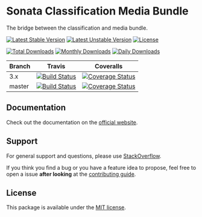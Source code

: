 # Sonata Classification Media Bundle

The bridge between the classification and media bundle.

[![Latest Stable Version](https://poser.pugx.org/sonata-project/classification-media-bundle/v/stable)](https://packagist.org/packages/sonata-project/classification-media-bundle)
[![Latest Unstable Version](https://poser.pugx.org/sonata-project/classification-media-bundle/v/unstable)](https://packagist.org/packages/sonata-project/classification-media-bundle)
[![License](https://poser.pugx.org/sonata-project/classification-media-bundle/license)](https://packagist.org/packages/sonata-project/classification-media-bundle)

[![Total Downloads](https://poser.pugx.org/sonata-project/classification-media-bundle/downloads)](https://packagist.org/packages/sonata-project/classification-media-bundle)
[![Monthly Downloads](https://poser.pugx.org/sonata-project/classification-media-bundle/d/monthly)](https://packagist.org/packages/sonata-project/classification-media-bundle)
[![Daily Downloads](https://poser.pugx.org/sonata-project/classification-media-bundle/d/daily)](https://packagist.org/packages/sonata-project/classification-media-bundle)

Branch | Travis | Coveralls |
------ | ------ | --------- |
3.x   | [![Build Status][travis_stable_badge]][travis_stable_link]     | [![Coverage Status][coveralls_stable_badge]][coveralls_stable_link]     |
master | [![Build Status][travis_unstable_badge]][travis_unstable_link] | [![Coverage Status][coveralls_unstable_badge]][coveralls_unstable_link] |

## Documentation

Check out the documentation on the [official website](https://sonata-project.org/bundles/classification-media).

## Support

For general support and questions, please use [StackOverflow](http://stackoverflow.com/questions/tagged/sonata).

If you think you find a bug or you have a feature idea to propose, feel free to open a issue
**after looking** at the [contributing guide](CONTRIBUTING.md).

## License

This package is available under the [MIT license](LICENSE).

[travis_stable_badge]: https://travis-ci.org/sonata-project/SonataClassificationMediaBundle.svg?branch=3.x
[travis_stable_link]: https://travis-ci.org/sonata-project/SonataClassificationMediaBundle
[travis_unstable_badge]: https://travis-ci.org/sonata-project/SonataClassificationMediaBundle.svg?branch=master
[travis_unstable_link]: https://travis-ci.org/sonata-project/SonataClassificationMediaBundle

[coveralls_stable_badge]: https://coveralls.io/repos/github/sonata-project/SonataClassificationMediaBundle/badge.svg?branch=3.x
[coveralls_stable_link]: https://coveralls.io/github/sonata-project/SonataClassificationMediaBundle?branch=3.x
[coveralls_unstable_badge]: https://coveralls.io/repos/github/sonata-project/SonataClassificationMediaBundle/badge.svg?branch=master
[coveralls_unstable_link]: https://coveralls.io/github/sonata-project/SonataClassificationMediaBundle?branch=master
